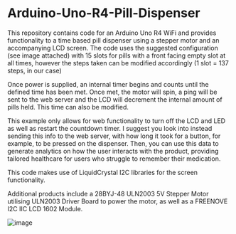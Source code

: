 # Arduino-Uno-R4-Pill-Dispenser
This repository contains code for an Arduino Uno R4 WiFi and provides functionality to a time based pill dispenser using a stepper motor and an accompanying LCD screen.
The code uses the suggested configuration (see image attached) with 15 slots for pills with a front facing empty slot at all times, however the steps taken can be modified accordingly (1 slot = 137 steps, in our case)

Once power is supplied, an internal timer begins and counts until the defined time has been met. Once met, the motor will spin, a ping will be sent to the web server and the LCD will decrement the internal amount of pills held. This time can also be modified.

This example only allows for web functionality to turn off the LCD and LED as well as restart the countdown timer. I suggest you look into instead sending this info to the web server, with how long it took for a button, for example, to be pressed on the dispenser.
Then, you can use this data to generate analytics on how the user interacts with the product, providing tailored healthcare for users who struggle to remember their medication.

This code makes use of LiquidCrystal I2C libraries for the screen functionality.

Additional products include a 28BYJ-48 ULN2003 5V Stepper Motor utilising ULN2003 Driver Board to power the motor, as well as a FREENOVE I2C IIC LCD 1602 Module.

![image](https://github.com/user-attachments/assets/a99b89ac-50dd-4aa8-9aee-aed66149ba7d)
